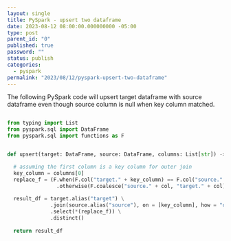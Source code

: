```yaml
---
layout: single
title: PySpark - upsert two dataframe
date: 2023-08-12 08:00:00.000000000 -05:00
type: post
parent_id: "0"
published: true
password: ""
status: publish
categories:
  - pyspark
permalink: "2023/08/12/pyspark-upsert-two-dataframe"
---
```


The following PySpark code will upsert target dataframe with source dataframe even though source column is null when key column matched.

```python

from typing import List
from pyspark.sql import DataFrame
from pyspark.sql import functions as F


def upsert(target: DataFrame, source: DataFrame, columns: List[str]) -> DataFrame:

  # assuming the first column is a key column for outer join
  key_column = columns[0]
  replace_f = (F.when(F.col("target." + key_column) == F.col("source." + key_column), F.col("source." + col))
                .otherwise(F.coalesce("source." + col, "target." + col)).alias(col) for col in columns)
  
  result_df = target.alias("target") \
              .join(source.alias("source"), on = [key_column], how = "outer") \
              .select(*(replace_f)) \
              .distinct()
  
  return result_df
```

